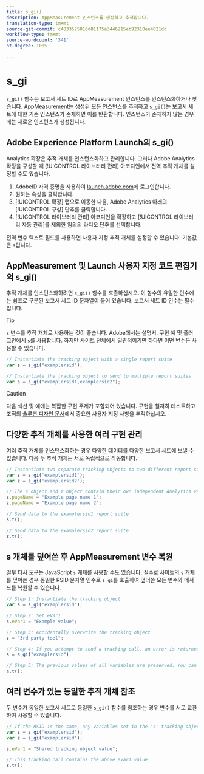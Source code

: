 ```yaml
---
title: s_gi()
description: AppMeasurement 인스턴스를 생성하고 추적합니다.
translation-type: tm+mt
source-git-commit: c4833525816d81175a3446215eb92310ee4021dd
workflow-type: tm+mt
source-wordcount: '341'
ht-degree: 100%

---
```



# s_gi

`s_gi()` 함수는 보고서 세트 ID로 AppMeasurement 인스턴스를 인스턴스화하거나 찾습니다. AppMeasurement는 생성된 모든 인스턴스를 추적하고 `s_gi()`는 보고서 세트에 대한 기존 인스턴스가 존재하면 이를 반환합니다. 인스턴스가 존재하지 않는 경우에는 새로운 인스턴스가 생성됩니다.

## Adobe Experience Platform Launch의 s_gi()

Analytics 확장은 추적 개체를 인스턴스화하고 관리합니다. 그러나 Adobe Analytics 확장을 구성할 때 [!UICONTROL 라이브러리 관리] 아코디언에서 전역 추적 개체를 설정할 수도 있습니다.

1. AdobeID 자격 증명을 사용하여 [launch.adobe.com](https://launch.adobe.com)에 로그인합니다.
2. 원하는 속성을 클릭합니다.
3. [!UICONTROL 확장] 탭으로 이동한 다음, Adobe Analytics 아래의 [!UICONTROL 구성] 단추를 클릭합니다.
4. [!UICONTROL 라이브러리 관리] 아코디언을 확장하고 [!UICONTROL 라이브러리 자동 관리]를 제외한 임의의 라디오 단추를 선택합니다.

전역 변수 텍스트 필드를 사용하면 사용자 지정 추적 개체를 설정할 수 있습니다. 기본값은 `s`입니다.

## AppMeasurement 및 Launch 사용자 지정 코드 편집기의 s_gi()

추적 개체를 인스턴스화하려면 `s_gi()` 함수를 호출하십시오. 이 함수의 유일한 인수에는 쉼표로 구분된 보고서 세트 ID 문자열이 들어 있습니다. 보고서 세트 ID 인수는 필수입니다.

>[!TIP]
>
> `s` 변수를 추적 개체로 사용하는 것이 좋습니다. Adobe에서는 설명서, 구현 예 및 플러그인에서 `s`를 사용합니다. 하지만 사이트 전체에서 일관적이기만 하다면 어떤 변수든 사용할 수 있습니다.

```js
// Instantiate the tracking object with a single report suite
var s = s_gi("examplersid");

// Instantiate the tracking object to send to multiple report suites
var s = s_gi("examplersid1,examplersid2");
```

>[!CAUTION]
>
>다음 섹션 및 예에는 복잡한 구현 주제가 포함되어 있습니다. 구현을 철저히 테스트하고 조직의 [솔루션 디자인 문서](../../prepare/solution-design.md)에서 중요한 사용자 지정 사항을 추적하십시오.

## 다양한 추적 개체를 사용한 여러 구현 관리

여러 추적 개체를 인스턴스화하는 경우 다양한 데이터를 다양한 보고서 세트에 보낼 수 있습니다. 다음 두 추적 개체는 서로 독립적으로 작동합니다.

```js
// Instantiate two separate tracking objects to two different report suites
var s = s_gi('examplersid1');
var z = s_gi('examplersid2');

// The s object and z object contain their own independent Analytics variables simultaneously
s.pageName = "Example page name 1";
z.pageName = "Example page name 2";

// Send data to the examplersid1 report suite
s.t();

// Send data to the examplersid2 report suite
z.t();
```

## s 개체를 덮어쓴 후 AppMeasurement 변수 복원

일부 타사 도구는 JavaScript `s` 개체를 사용할 수도 있습니다. 실수로 사이트의 `s` 개체를 덮어쓴 경우 동일한 RSID 문자열 인수로 `s_gi`를 호출하여 덮어쓴 모든 변수와 메서드를 복원할 수 있습니다.

```js
// Step 1: Instantiate the tracking object
var s = s_gi("examplersid");

// Step 2: Set eVar1
s.eVar1 = "Example value";

// Step 3: Accidentally overwrite the tracking object
s = "3rd party tool";

// Step 4: If you attempt to send a tracking call, an error is returned. Instead, re-instantiate the tracking object
s = s_gi("examplersid");

// Step 5: The previous values of all variables are preserved. You can send a tracking call and eVar1 is correctly set
s.t();
```

## 여러 변수가 있는 동일한 추적 개체 참조

두 변수가 동일한 보고서 세트로 동일한 `s_gi()` 함수를 참조하는 경우 변수를 서로 교환하여 사용할 수 있습니다.

```js
// If the RSID is the same, any variables set in the 's' tracking object also get set in 'z' tracking object
var s = s_gi('examplersid');
var z = s_gi('examplersid');

s.eVar1 = "Shared tracking object value";

// This tracking call contains the above eVar1 value
z.t();
```
